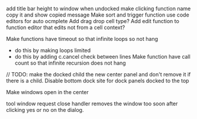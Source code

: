 ﻿add title bar height to window when undocked
make clicking function name copy it and show copied message
Make sort and trigger function use code editors for auto ocmplete
Add drag drop cell type?
Add edit function to function editor that edits not from a cell context?

Make functions have timeout so that infinite loops so not hang
- do this by making loops limited
- do this by adding c.cancel check between lines
Make function have call count so that infinite recursion does not hang

 // TODO: make the docked child the new center panel and don't remove it if there is a child.
 Disable bottom dock site for dock panels docked to the top

 Make windows open in the center

 tool window request close handler removes the window too soon after clicking yes or no on the dialog.